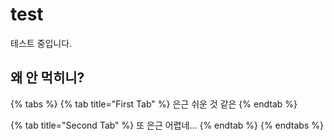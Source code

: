 # test

테스트 중입니다.

## 왜 안 먹히니?

{% tabs %}
{% tab title="First Tab" %}
은근 쉬운 것 같은
{% endtab %}

{% tab title="Second Tab" %}
또 은근 어렵네...
{% endtab %}
{% endtabs %}

